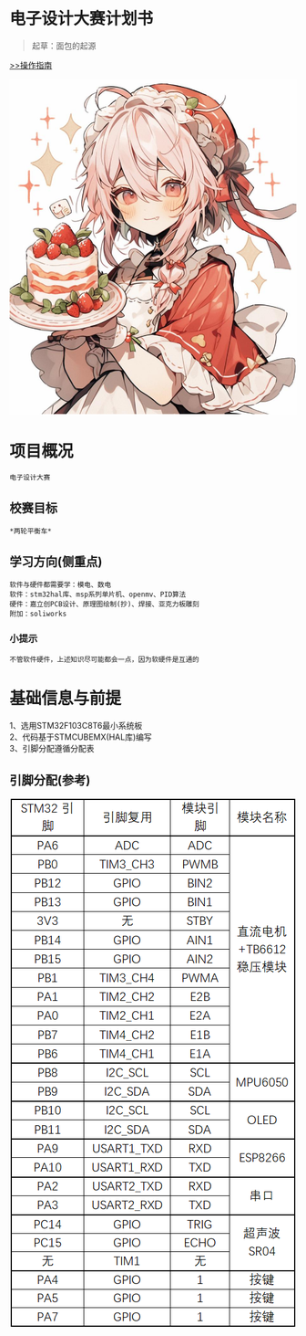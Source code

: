 # 电子设计大赛计划书

> 起草：面包的起源

[>>操作指南](guide)

![logo](_media/logo.jpg)

# 项目概况

    电子设计大赛

## 校赛目标

    *两轮平衡车*

## 学习方向(侧重点)

    软件与硬件都需要学：模电、数电  
    软件：stm32hal库、msp系列单片机、openmv、PID算法
    硬件：嘉立创PCB设计、原理图绘制(抄)、焊接、亚克力板雕刻
    附加：soliworks  

### 小提示

    不管软件硬件，上述知识尽可能都会一点，因为软硬件是互通的


# 基础信息与前提

1、选用STM32F103C8T6最小系统板  
2、代码基于STMCUBEMX(HAL库)编写  
3、引脚分配遵循分配表  

## 引脚分配(参考)

![pin](_media/pin.jpg)



